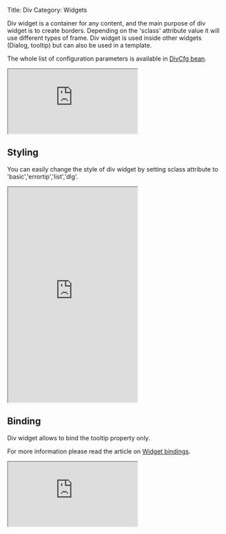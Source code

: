 Title: Div
Category: Widgets

Div widget is a container for any content, and the main purpose of div widget is to create borders. Depending on the 'sclass' attribute value it will use different types of frame. Div widget is used inside other widgets (Dialog, tooltip) but can also be used in a template.

<script src='http://snippets.ariatemplates.com/snippets/github.com/ariatemplates/documentation-code/snippets/widgets/div/Snippet.tpl?tag=wgtDivAction&lang=at&outdent=true'></script>

The whole list of configuration parameters is available in [DivCfg bean](http://ariatemplates.com/api/#aria.widgets.CfgBeans:DivCfg).

<iframe class='samples' src='http://snippets.ariatemplates.com/samples/github.com/ariatemplates/documentation-code/samples/widgets/div/' ></iframe>

## Styling

You can easily change the style of div widget by setting sclass attribute to 'basic','errortip','list','dlg'.

<iframe class='samples' style="height:500px" src='http://snippets.ariatemplates.com/samples/github.com/ariatemplates/documentation-code/samples/widgets/div/styling/' ></iframe>

## Binding

Div widget allows to bind the tooltip property only.

For more information please read the article on [Widget bindings](widget_bindings).

<iframe class='samples' src='http://snippets.ariatemplates.com/samples/github.com/ariatemplates/documentation-code/samples/widgets/div/binding/' ></iframe>